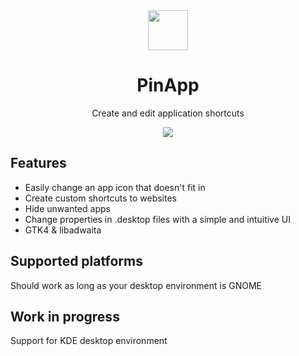 <div align="center">
  <img src="https://raw.githubusercontent.com/fabrialberio/PinApp/master/data/icons/hicolor/scalable/apps/io.github.fabrialberio.pinapp.svg" width="64">
  <h1 align="center">PinApp</h1>
  <p align="center">Create and edit application shortcuts</p>
</div>

<div align="center">
  <img src="https://raw.githubusercontent.com/fabrialberio/PinApp/master/data/appstream/3.png">
</div>

## Features
- Easily change an app icon that doesn't fit in
- Create custom shortcuts to websites
- Hide unwanted apps
- Change properties in .desktop files with a simple and intuitive UI
- GTK4 & libadwaita

## Supported platforms
Should work as long as your desktop environment is GNOME

## Work in progress
Support for KDE desktop environment
